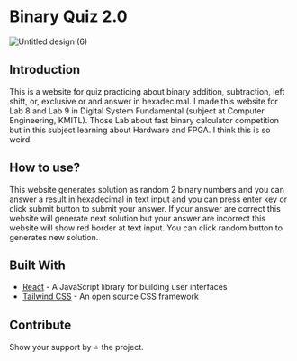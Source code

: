 # Binary Quiz 2.0


![Untitled design (6)](https://user-images.githubusercontent.com/86193685/200098076-a4a579b7-07c2-4f2c-9465-0cdcbe38f2e6.png)


## Introduction
This is a website for quiz practicing about binary addition, subtraction, left shift, or, exclusive or 
and answer in hexadecimal. I made this website for Lab 8 and Lab 9 in Digital System Fundamental (subject at Computer Engineering, KMITL).
Those Lab about fast binary calculator competition but in this subject learning about Hardware and FPGA.
I think this is so weird. 

## How to use?
This website generates solution as random 2 binary numbers and you can answer a result in hexadecimal in text input and you can press
enter key or click submit button to submit your answer. If your answer are correct this website will generate next solution but 
your answer are incorrect this website will show red border at text input. You can click random button to generates new solution.

## Built With
- [React](https://reactjs.org/) - A JavaScript library for building user interfaces
- [Tailwind CSS](https://tailwindcss.com/) - An open source CSS framework

## Contribute
Show your support by ⭐ the project.
